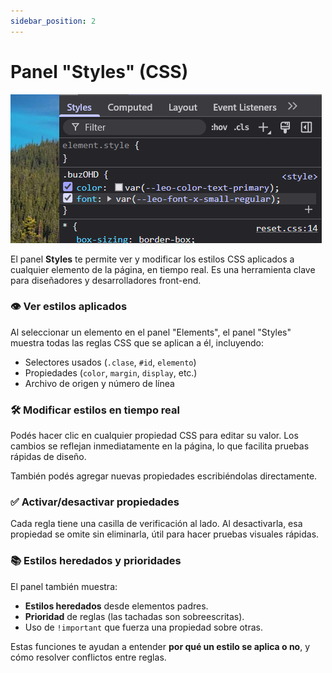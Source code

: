 ```yaml
---
sidebar_position: 2
---
```


# Panel "Styles" (CSS)


![alt text](image-1.png)

El panel **Styles** te permite ver y modificar los estilos CSS aplicados a cualquier elemento de la página, en tiempo real. Es una herramienta clave para diseñadores y desarrolladores front-end.

### 👁️ Ver estilos aplicados

Al seleccionar un elemento en el panel "Elements", el panel "Styles" muestra todas las reglas CSS que se aplican a él, incluyendo:

- Selectores usados (`.clase`, `#id`, `elemento`)
- Propiedades (`color`, `margin`, `display`, etc.)
- Archivo de origen y número de línea

### 🛠️ Modificar estilos en tiempo real

Podés hacer clic en cualquier propiedad CSS para editar su valor. Los cambios se reflejan inmediatamente en la página, lo que facilita pruebas rápidas de diseño.

También podés agregar nuevas propiedades escribiéndolas directamente.

### ✅ Activar/desactivar propiedades

Cada regla tiene una casilla de verificación al lado. Al desactivarla, esa propiedad se omite sin eliminarla, útil para hacer pruebas visuales rápidas.

### 📚 Estilos heredados y prioridades

El panel también muestra:

- **Estilos heredados** desde elementos padres.
- **Prioridad** de reglas (las tachadas son sobreescritas).
- Uso de `!important` que fuerza una propiedad sobre otras.

Estas funciones te ayudan a entender **por qué un estilo se aplica o no**, y cómo resolver conflictos entre reglas.


